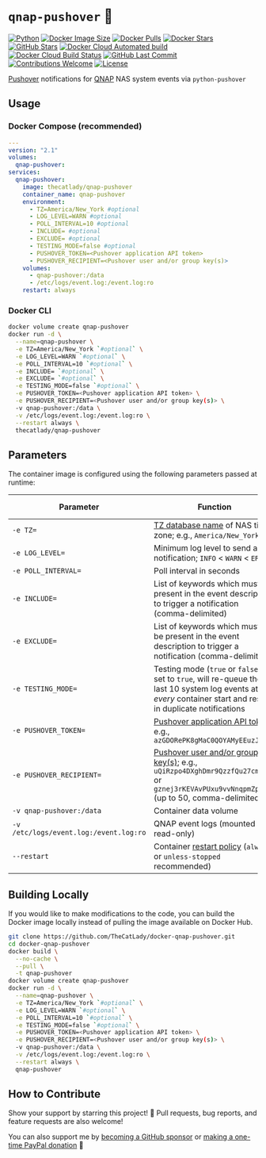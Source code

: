 # `qnap-pushover` :bell:

[![Python](https://img.shields.io/github/languages/top/TheCatLady/docker-qnap-pushover?logo=python&style=for-the-badge)](https://github.com/TheCatLady/docker-qnap-pushover) [![Docker Image Size](https://img.shields.io/docker/image-size/thecatlady/qnap-pushover/latest?style=for-the-badge&logo=docker)](https://hub.docker.com/r/thecatlady/qnap-pushover) [![Docker Pulls](https://img.shields.io/docker/pulls/thecatlady/qnap-pushover?style=for-the-badge&logo=docker)](https://hub.docker.com/r/thecatlady/qnap-pushover) [![Docker Stars](https://img.shields.io/docker/stars/thecatlady/qnap-pushover?style=for-the-badge&logo=docker)](https://hub.docker.com/r/thecatlady/qnap-pushover) [![GitHub Stars](https://img.shields.io/github/stars/TheCatLady/docker-qnap-pushover?label=GitHub%20Stars&logo=github&style=for-the-badge)](https://github.com/TheCatLady/docker-qnap-pushover/stargazers) [![Docker Cloud Automated build](https://img.shields.io/docker/cloud/automated/thecatlady/qnap-pushover?logo=docker&style=for-the-badge)](https://hub.docker.com/r/thecatlady/qnap-pushover) [![Docker Cloud Build Status](https://img.shields.io/docker/cloud/build/thecatlady/qnap-pushover?style=for-the-badge&logo=docker)](https://hub.docker.com/r/thecatlady/qnap-pushover) [![GitHub Last Commit](https://img.shields.io/github/last-commit/TheCatLady/docker-qnap-pushover?style=for-the-badge&logo=github)](https://github.com/TheCatLady/docker-qnap-pushover) [![Contributions Welcome](https://img.shields.io/badge/contributions-welcome-brightgreen.svg?style=for-the-badge&logo=git)](https://github.com/TheCatLady/docker-qnap-pushover) [![License](https://img.shields.io/github/license/TheCatLady/docker-qnap-pushover?style=for-the-badge)](https://github.com/TheCatLady/docker-qnap-pushover/blob/main/LICENSE)

[Pushover](https://pushover.net/) notifications for [QNAP](https://www.qnap.com/) NAS system events via `python-pushover`

## Usage

### Docker Compose (recommended)

```yaml
---
version: "2.1"
volumes:
  qnap-pushover:
services:
  qnap-pushover:
    image: thecatlady/qnap-pushover
    container_name: qnap-pushover
    environment:
      - TZ=America/New_York #optional
      - LOG_LEVEL=WARN #optional
      - POLL_INTERVAL=10 #optional
      - INCLUDE= #optional
      - EXCLUDE= #optional
      - TESTING_MODE=false #optional
      - PUSHOVER_TOKEN=<Pushover application API token>
      - PUSHOVER_RECIPIENT=<Pushover user and/or group key(s)>
    volumes:
      - qnap-pushover:/data
      - /etc/logs/event.log:/event.log:ro
    restart: always
```

### Docker CLI

```bash
docker volume create qnap-pushover
docker run -d \
  --name=qnap-pushover \
  -e TZ=America/New_York `#optional` \
  -e LOG_LEVEL=WARN `#optional` \
  -e POLL_INTERVAL=10 `#optional` \
  -e INCLUDE= `#optional` \
  -e EXCLUDE= `#optional` \
  -e TESTING_MODE=false `#optional` \
  -e PUSHOVER_TOKEN=<Pushover application API token> \
  -e PUSHOVER_RECIPIENT=<Pushover user and/or group key(s)> \
  -v qnap-pushover:/data \
  -v /etc/logs/event.log:/event.log:ro \
  --restart always \
  thecatlady/qnap-pushover
```

## Parameters

The container image is configured using the following parameters passed at runtime:

|Parameter|Function|Default Value|Required?|
|---|---|---|---|
|`-e TZ=`|[TZ database name](https://en.wikipedia.org/wiki/List_of_tz_database_time_zones) of NAS time zone; e.g., `America/New_York`||no|
|`-e LOG_LEVEL=`|Minimum log level to send a notification; `INFO` < `WARN` < `ERROR`|`WARN`|no|
|`-e POLL_INTERVAL=`|Poll interval in seconds|`10`|no|
|`-e INCLUDE=`|List of keywords which must be present in the event description to trigger a notification (comma-delimited)||no|
|`-e EXCLUDE=`|List of keywords which must _not_ be present in the event description to trigger a notification (comma-delimited)||no|
|`-e TESTING_MODE=`|Testing mode (`true` or `false`); if set to `true`, will re-queue the last 10 system log events at _every_ container start and result in duplicate notifications|`false`|no|
|`-e PUSHOVER_TOKEN=`|[Pushover application API token](https://pushover.net/api#registration); e.g., `azGDORePK8gMaC0QOYAMyEEuzJnyUi`||**yes**|
|`-e PUSHOVER_RECIPIENT=`|[Pushover user and/or group key(s)](https://pushover.net/api#identifiers); e.g., `uQiRzpo4DXghDmr9QzzfQu27cmVRsG` or `gznej3rKEVAvPUxu9vvNnqpmZpokzF` (up to 50, comma-delimited)||**yes**|
|`-v qnap-pushover:/data`|Container data volume||**yes**|
|`-v /etc/logs/event.log:/event.log:ro`|QNAP event logs (mounted as read-only)||**yes**|
|`--restart`|Container [restart policy](https://docs.docker.com/engine/reference/run/#restart-policies---restart) (`always` or `unless-stopped` recommended)|`no`|no|

## Building Locally

If you would like to make modifications to the code, you can build the Docker image locally instead of pulling the image available on Docker Hub.

```bash
git clone https://github.com/TheCatLady/docker-qnap-pushover.git
cd docker-qnap-pushover
docker build \
  --no-cache \
  --pull \
  -t qnap-pushover
docker volume create qnap-pushover
docker run -d \
  --name=qnap-pushover \
  -e TZ=America/New_York `#optional` \
  -e LOG_LEVEL=WARN `#optional` \
  -e POLL_INTERVAL=10 `#optional` \
  -e TESTING_MODE=false `#optional` \
  -e PUSHOVER_TOKEN=<Pushover application API token> \
  -e PUSHOVER_RECIPIENT=<Pushover user and/or group key(s)> \
  -v qnap-pushover:/data \
  -v /etc/logs/event.log:/event.log:ro \
  --restart always \
  qnap-pushover
```

## How to Contribute

Show your support by starring this project! :star2:  Pull requests, bug reports, and feature requests are also welcome!

You can also support me by [becoming a GitHub sponsor](https://github.com/sponsors/TheCatLady) or [making a one-time PayPal donation](http://paypal.me/DHoung) :sparkling_heart: